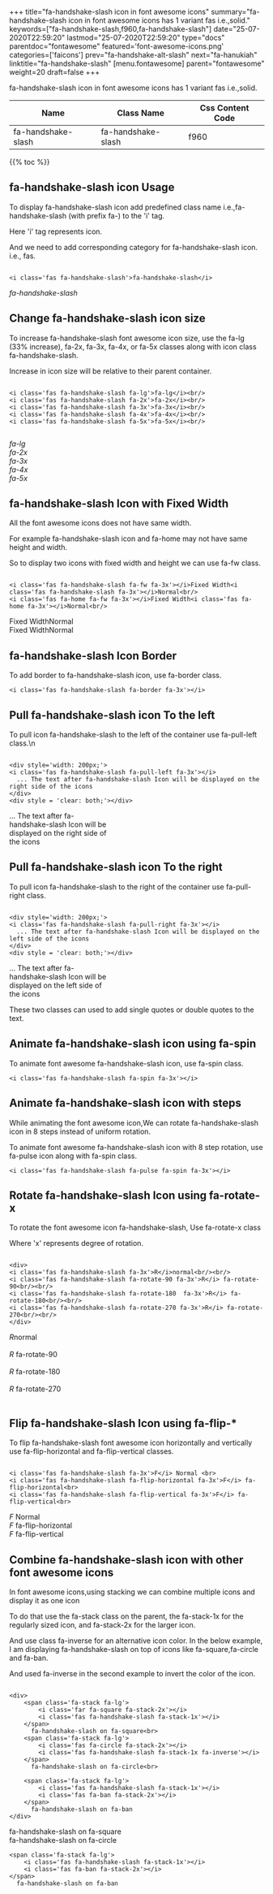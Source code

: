 +++
title="fa-handshake-slash icon in font awesome icons"
summary="fa-handshake-slash icon in font awesome icons has 1 variant fas i.e.,solid."
keywords=["fa-handshake-slash,f960,fa-handshake-slash"]
date="25-07-2020T22:59:20"
lastmod="25-07-2020T22:59:20"
type="docs"
parentdoc="fontawesome"
featured='font-awesome-icons.png'
categories=['faicons']
prev="fa-handshake-alt-slash"
next="fa-hanukiah"
linktitle="fa-handshake-slash"
[menu.fontawesome]
parent="fontawesome"
weight=20
draft=false
+++


fa-handshake-slash icon in font awesome icons has 1 variant fas i.e.,solid.

<div class='table-responsive'><table class='table'><thead><tr><th>Name</th><th>Class Name</th><th>Css Content Code</th></tr></thead><tbody><tr><td>fa-handshake-slash</td><td>fa-handshake-slash</td><td>f960</td></tr></tbody></table></div>


{{% toc %}}


## fa-handshake-slash icon Usage

To display fa-handshake-slash icon add predefined class name i.e.,fa-handshake-slash (with prefix fa-) to the 'i' tag.

Here 'i' tag represents icon.

And we need to add corresponding category for fa-handshake-slash icon. i.e., fas.


```

<i class='fas fa-handshake-slash'>fa-handshake-slash</i>
```

<i class='fas fa-handshake-slash'>fa-handshake-slash</i>




## Change fa-handshake-slash icon size
To increase fa-handshake-slash font awesome icon size, use the fa-lg (33% increase), fa-2x, fa-3x, fa-4x, or fa-5x classes along with icon class fa-handshake-slash.

Increase in icon size will be relative to their parent container. 

```

<i class='fas fa-handshake-slash fa-lg'>fa-lg</i><br/>
<i class='fas fa-handshake-slash fa-2x'>fa-2x</i><br/>
<i class='fas fa-handshake-slash fa-3x'>fa-3x</i><br/>
<i class='fas fa-handshake-slash fa-4x'>fa-4x</i><br/>
<i class='fas fa-handshake-slash fa-5x'>fa-5x</i><br/>
            
```

<i class='fas fa-handshake-slash fa-lg'>fa-lg</i><br/>
<i class='fas fa-handshake-slash fa-2x'>fa-2x</i><br/>
<i class='fas fa-handshake-slash fa-3x'>fa-3x</i><br/>
<i class='fas fa-handshake-slash fa-4x'>fa-4x</i><br/>
<i class='fas fa-handshake-slash fa-5x'>fa-5x</i><br/>
            



## fa-handshake-slash Icon with Fixed Width 

All the font awesome icons does not have same width.

For example fa-handshake-slash icon and fa-home may not have same height and width.

So to display two icons with fixed width and height we can use fa-fw class.


```

<i class='fas fa-handshake-slash fa-fw fa-3x'></i>Fixed Width<i class='fas fa-handshake-slash fa-3x'></i>Normal<br/>
<i class='fas fa-home fa-fw fa-3x'></i>Fixed Width<i class='fas fa-home fa-3x'></i>Normal<br/>
```

<i class='fas fa-handshake-slash fa-fw fa-3x'></i>Fixed Width<i class='fas fa-handshake-slash fa-3x'></i>Normal<br/>
<i class='fas fa-home fa-fw fa-3x'></i>Fixed Width<i class='fas fa-home fa-3x'></i>Normal<br/>



## fa-handshake-slash Icon Border 

To add border to fa-handshake-slash icon, use fa-border class.


```
<i class='fas fa-handshake-slash fa-border fa-3x'></i>

```
<i class='fas fa-handshake-slash fa-border fa-3x'></i>





## Pull fa-handshake-slash icon To the left

To pull icon fa-handshake-slash to the left of the container use fa-pull-left class.\n

```

<div style='width: 200px;'>
<i class='fas fa-handshake-slash fa-pull-left fa-3x'></i>
  ... The text after fa-handshake-slash Icon will be displayed on the right side of the icons
</div>
<div style = 'clear: both;'></div>
```

<div style='width: 200px;'>
<i class='fas fa-handshake-slash fa-pull-left fa-3x'></i>
  ... The text after fa-handshake-slash Icon will be displayed on the right side of the icons
</div>
<div style = 'clear: both;'></div>




## Pull fa-handshake-slash icon To the right
To pull icon fa-handshake-slash to the right of the container use fa-pull-right class.

```

<div style='width: 200px;'>
<i class='fas fa-handshake-slash fa-pull-right fa-3x'></i>
  ... The text after fa-handshake-slash Icon will be displayed on the left side of the icons
</div>
<div style = 'clear: both;'></div>
```

<div style='width: 200px;'>
<i class='fas fa-handshake-slash fa-pull-right fa-3x'></i>
  ... The text after fa-handshake-slash Icon will be displayed on the left side of the icons
</div>
<div style = 'clear: both;'></div>

These two classes can used to add single quotes or double quotes to the text.


## Animate fa-handshake-slash icon using fa-spin
To animate font awesome fa-handshake-slash icon, use fa-spin class.

```
<i class='fas fa-handshake-slash fa-spin fa-3x'></i>
```
<i class='fas fa-handshake-slash fa-spin fa-3x'></i>




## Animate fa-handshake-slash icon with steps
While animating the font awesome icon,We can rotate fa-handshake-slash icon in 8 steps instead of uniform rotation.

To animate font awesome fa-handshake-slash icon with 8 step rotation, use fa-pulse icon along with fa-spin class.


```
<i class='fas fa-handshake-slash fa-pulse fa-spin fa-3x'></i>

```
<i class='fas fa-handshake-slash fa-pulse fa-spin fa-3x'></i>





## Rotate fa-handshake-slash Icon using fa-rotate-x
To rotate the font awesome icon fa-handshake-slash, Use fa-rotate-x class

Where 'x' represents degree of rotation.


```

<div>
<i class='fas fa-handshake-slash fa-3x'>R</i>normal<br/><br/>
<i class='fas fa-handshake-slash fa-rotate-90 fa-3x'>R</i> fa-rotate-90<br/><br/> 
<i class='fas fa-handshake-slash fa-rotate-180  fa-3x'>R</i> fa-rotate-180<br/><br/> 
<i class='fas fa-handshake-slash fa-rotate-270 fa-3x'>R</i> fa-rotate-270<br/><br/>
</div>
```

<div>
<i class='fas fa-handshake-slash fa-3x'>R</i>normal<br/><br/>
<i class='fas fa-handshake-slash fa-rotate-90 fa-3x'>R</i> fa-rotate-90<br/><br/> 
<i class='fas fa-handshake-slash fa-rotate-180  fa-3x'>R</i> fa-rotate-180<br/><br/> 
<i class='fas fa-handshake-slash fa-rotate-270 fa-3x'>R</i> fa-rotate-270<br/><br/>
</div>




## Flip fa-handshake-slash Icon using fa-flip-*
To flip fa-handshake-slash font awesome icon horizontally and vertically use fa-flip-horizontal and fa-flip-vertical classes. 

```

<i class='fas fa-handshake-slash fa-3x'>F</i> Normal <br>
<i class='fas fa-handshake-slash fa-flip-horizontal fa-3x'>F</i> fa-flip-horizontal<br>
<i class='fas fa-handshake-slash fa-flip-vertical fa-3x'>F</i> fa-flip-vertical<br>
```

<i class='fas fa-handshake-slash fa-3x'>F</i> Normal <br>
<i class='fas fa-handshake-slash fa-flip-horizontal fa-3x'>F</i> fa-flip-horizontal<br>
<i class='fas fa-handshake-slash fa-flip-vertical fa-3x'>F</i> fa-flip-vertical<br>




## Combine fa-handshake-slash icon with other font awesome icons
In font awesome icons,using stacking we can combine multiple icons and display it as one icon 

To do that use the fa-stack class on the parent, the fa-stack-1x for the regularly sized icon, and fa-stack-2x for the larger icon.

And use class fa-inverse for an alternative icon color. 
In the below example, I am displaying fa-handshake-slash on top of icons like fa-square,fa-circle and fa-ban.

And used fa-inverse in the second example to invert the color of the icon.

```

<div>
    <span class='fa-stack fa-lg'>
        <i class='far fa-square fa-stack-2x'></i>
        <i class='fas fa-handshake-slash fa-stack-1x'></i>
    </span>
      fa-handshake-slash on fa-square<br>
    <span class='fa-stack fa-lg'>
        <i class='fas fa-circle fa-stack-2x'></i>
        <i class='fas fa-handshake-slash fa-stack-1x fa-inverse'></i>
    </span>
      fa-handshake-slash on fa-circle<br>

    <span class='fa-stack fa-lg'>
        <i class='fas fa-handshake-slash fa-stack-1x'></i>
        <i class='fas fa-ban fa-stack-2x'></i>
    </span>
      fa-handshake-slash on fa-ban
</div>
```

<div>
    <span class='fa-stack fa-lg'>
        <i class='far fa-square fa-stack-2x'></i>
        <i class='fas fa-handshake-slash fa-stack-1x'></i>
    </span>
      fa-handshake-slash on fa-square<br>
    <span class='fa-stack fa-lg'>
        <i class='fas fa-circle fa-stack-2x'></i>
        <i class='fas fa-handshake-slash fa-stack-1x fa-inverse'></i>
    </span>
      fa-handshake-slash on fa-circle<br>

    <span class='fa-stack fa-lg'>
        <i class='fas fa-handshake-slash fa-stack-1x'></i>
        <i class='fas fa-ban fa-stack-2x'></i>
    </span>
      fa-handshake-slash on fa-ban
</div>






